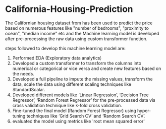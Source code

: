 # California-Housing-Prediction
The Californian housing dataset from has been used to predict the price based on numerous features like "number of bedrooms", "proximity to ocean", "median income" etc and the Machine learning model is developed after pre-processing the raw data using custom transformer function.

steps followed to develop this machine learning model are:
<ol>
  <li>Performed EDA (Exploratory data analytics)</li>
  <li>Developed a custom transformer to transform the columns into numerical or categorical or vice versa and create new features based on the needs.</li>
  <li>Developed a full pipeline to impute the missing values, transform the data, scale the data using different scaling techniques like StandardScalar.</li>
  <li>Developed different models like ‘Linear Regression’, ‘Decision Tree Regressor’, ‘Random Forest Regressor’ for the pre-processed data via cross validation technique like k-fold cross validation.</li>
  <li>Fine-tuned the final model (Random Forest Regressor) using hyper-tuning techniques like ‘Grid Search CV’ and ‘Random Search CV’.</li>
  <li>evaluated the model using metrics like 'root mean squared error'</li>
  
</ol>
